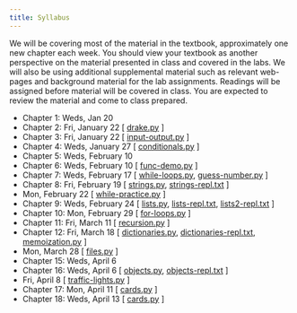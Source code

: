 ```yaml
---
title: Syllabus
---
```


We will be covering most of the material in the textbook, approximately
one new chapter each week. You should view your textbook as another
perspective on the material presented in class and covered in the labs.
We will also be using additional supplemental material such as relevant
web-pages and background material for the lab assignments. Readings will
be assigned before material will be covered in class. You are expected
to review the material and come to class prepared.

* Chapter 1: Weds, Jan 20
* Chapter 2: Fri, January 22 [ [drake.py](static/drake.py) ]
* Chapter 3: Fri, January 22 [ [input-output.py](static/input-output.py) ]
* Chapter 4: Weds, January 27 [ [conditionals.py](static/conditionals.py) ]
* Chapter 5: Weds, February 10
* Chapter 6: Weds, February 10 [ [func-demo.py](static/func-demo.py) ]
* Chapter 7: Weds, February 17 [ [while-loops.py](static/while-loops.py), [guess-number.py](static/guess-number.py) ]
* Chapter 8: Fri, February 19 [ [strings.py](static/strings.py), [strings-repl.txt](static/strings-repl.txt) ]
* Mon, February 22 [ [while-practice.py](static/while-practice.py) ]
* Chapter 9: Weds, February 24 [ [lists.py](static/lists.py), [lists-repl.txt](static/lists-repl.txt), [lists2-repl.txt](static/lists2-repl.txt) ]
* Chapter 10: Mon, February 29 [ [for-loops.py](static/for-loops.py) ]
* Chapter 11: Fri, March 11 [ [recursion.py](static/recursion.py) ]
* Chapter 12: Fri, March 18 [ [dictionaries.py](static/dictionaries.py), [dictionaries-repl.txt](static/dictionaries-repl.txt), [memoization.py](static/memoization.py) ]
* Mon, March 28 [ [files.py](static/files.py) ]
* Chapter 15: Weds, April 6
* Chapter 16: Weds, April 6 [ [objects.py](static/objects.py), [objects-repl.txt](static/objects-repl.txt) ]
* Fri, April 8 [ [traffic-lights.py](static/traffic-lights.py) ]
* Chapter 17: Mon, April 11 [ [cards.py](static/cards.py) ]
* Chapter 18: Weds, April 13 [ [cards.py](static/cards.py) ]
